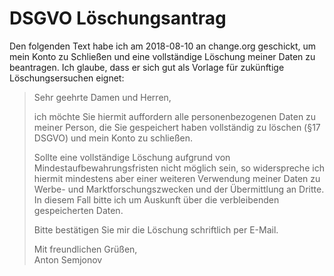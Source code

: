 # DSGVO Löschungsantrag

Den folgenden Text habe ich am 2018-08-10 an change.org geschickt, um mein Konto zu Schließen und
eine vollständige Löschung meiner Daten zu beantragen. Ich glaube, dass er sich gut als Vorlage für
zukünftige Löschungsersuchen eignet:

> Sehr geehrte Damen und Herren,
>
> ich möchte Sie hiermit auffordern alle personenbezogenen Daten zu meiner Person, die Sie
> gespeichert haben vollständig zu löschen (§17 DSGVO) und mein Konto zu schließen.
>
> Sollte eine vollständige Löschung aufgrund von Mindestaufbewahrungsfristen nicht möglich sein, so
> widerspreche ich hiermit mindestens aber einer weiteren Verwendung meiner Daten zu Werbe- und
> Marktforschungszwecken und der Übermittlung an Dritte. In diesem Fall bitte ich um Auskunft über
> die verbleibenden gespeicherten Daten.
>
> Bitte bestätigen Sie mir die Löschung schriftlich per E-Mail.
>
> Mit freundlichen Grüßen,<br> Anton Semjonov

